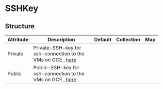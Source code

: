 # SSHKey 
 

## Structure 
 

| Attribute | Description                                                                            | Default | Collection | Map  |
| --------- | -------------------------------------------------------------------------------------- | ------- | ---------- | ---  |
| Private   | Private-SSH-key for ssh-connection to the VMs on GCE , [here](secret/Secret/Secret.md) |         |            |      |
| Public    | Public-SSH-key for ssh-connection to the VMs on GCE , [here](secret/Secret/Secret.md)  |         |            |      |